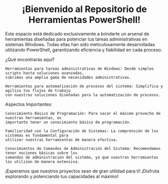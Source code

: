 
<h1 align="center"> ¡Bienvenido al Repositorio de Herramientas PowerShell! </h1>

Este espacio está dedicado exclusivamente a brindarte un arsenal de herramientas diseñadas para potenciar tus tareas administrativas en sistemas Windows. Todas ellas han sido meticulosamente desarrolladas utilizando PowerShell, garantizando eficiencia y fiabilidad en cada proceso.

¿Qué encontrarás aquí?

    Herramientas para tareas administrativas de Windows: Desde simples scripts hasta soluciones avanzadas, 
    cubrimos una amplia gama de necesidades administrativas.

    Herramientas para automatización de procesos del sistema: Simplifica y agiliza tus flujos de trabajo 
    con nuestras soluciones diseñadas para la automatización de procesos.

Aspectos Importantes:

    Conocimiento Básico de Programación: Para sacar el máximo provecho de nuestras herramientas, es 
    importante tener un conocimiento básico de programación.

    Familiaridad con la Configuración de Sistemas: La comprensión de los sistemas es fundamental para 
    utilizar nuestras herramientas de manera efectiva.

    Conocimientos de Comandos de Administración del Sistema: Recomendamos tener nociones básicas sobre los 
    comandos de administración del sistema, ya que nuestras herramientas los utilizan de manera extensiva.

¡Esperamos que nuestros proyectos sean de gran utilidad para ti! ¡Disfruta explorando y potenciando tus capacidades al máximo!
